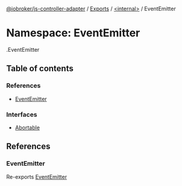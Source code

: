 [@iobroker/js-controller-adapter](../README.md) / [Exports](../modules.md) / [<internal\>](internal_.md) / EventEmitter

# Namespace: EventEmitter

[<internal>](internal_.md).EventEmitter

## Table of contents

### References

- [EventEmitter](internal_.EventEmitter.md#eventemitter)

### Interfaces

- [Abortable](../interfaces/internal_.EventEmitter.Abortable.md)

## References

### EventEmitter

Re-exports [EventEmitter](../classes/internal_.EventEmitter-1.md)
